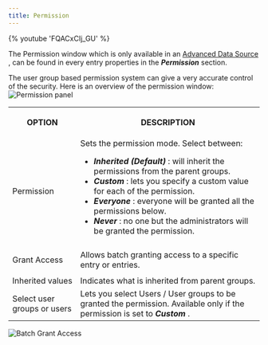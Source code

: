 ```yaml
---
title: Permission
---
```

{% youtube 'FQACxCIj_GU' %}  

The Permission window which is only available in an [Advanced Data Source](/rdm/windows/data-sources/data-sources-types/advanced-data-sources/) , can be found in every entry properties in the   ***Permission*** section.  

The user group based permission system can give a very accurate control of the security. Here is an overview of the permission window:  
![Permission panel](/img/en/rdm/windows/clip11102.png) 

<table>
	<tr>
		<th>

OPTION 
		</th>
		<th>
DESCRIPTION 
		</th>
	</tr>
	<tr>
		<td>
Permission 
		</td>
		<td>
Sets the permission mode. Select between:  

* ***Inherited (Default)*** : will inherit the permissions from the parent groups. 
* ***Custom*** : lets you specify a custom value for each of the permission. 
* ***Everyone*** : everyone will be granted all the permissions below. 
* ***Never*** : no one but the administrators will be granted the permission. 
		</td>
	</tr>
	<tr>
		<td>
Grant Access 
		</td>
		<td>
Allows batch granting access to a specific entry or entries. 
		</td>
	</tr>
	<tr>
		<td>
Inherited values 
		</td>
		<td>
Indicates what is inherited from parent groups. 
		</td>
	</tr>
	<tr>
		<td>
Select user groups or users 
		</td>
		<td>
Lets you select Users / User groups to be granted the permission. Available only if the permission is set to ***Custom*** . 
		</td>
	</tr>
</table>

![Batch Grant Access](/img/en/rdm/windows/RdmWin4015.png) 
